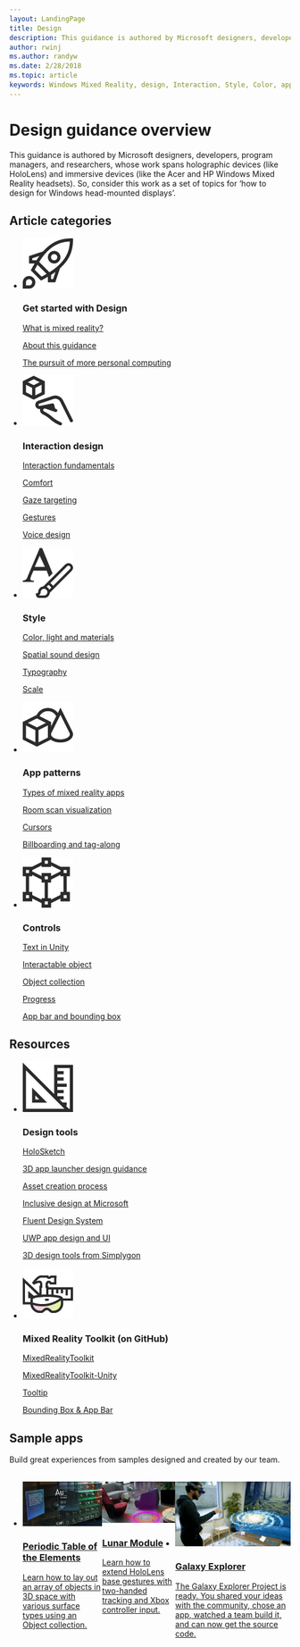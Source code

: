 ```yaml
---
layout: LandingPage
title: Design
description: This guidance is authored by Microsoft designers, developers, program managers, and researchers, whose work spans holographic devices (like HoloLens) and immersive devices (like the Acer and HP Windows Mixed Reality headsets). So, consider this work as a set of topics for ‘how to design for Windows head-mounted displays’.
author: rwinj
ms.author: randyw
ms.date: 2/28/2018
ms.topic: article
keywords: Windows Mixed Reality, design, Interaction, Style, Color, app patterns, controls, sample apps, Mixed Reality Toolkit, MRTK
---
```


# Design guidance overview

This guidance is authored by Microsoft designers, developers, program managers, and researchers, whose work spans holographic devices (like HoloLens) and immersive devices (like the Acer and HP Windows Mixed Reality headsets). So, consider this work as a set of topics for ‘how to design for Windows head-mounted displays’.

## Article categories

<ul class="panelContent cardsF">
    <li>
        <div class="cardSize">
            <div class="cardPadding">
                <div class="card">
                    <div class="cardImageOuter">
                        <div class="cardImage">
                            <img src="images/GettingStartedIcon.jpg" alt="Getting started icon">
                        </div>
                    </div>
                    <div class="cardText">
                        <h3>Get started with Design</h3>
                        <p>
                            <a href="mixed-reality.md">What is mixed reality?</a>
                        </p>
                        <p>
                            <a href="about-this-design-guidance.md">About this guidance</a>
                        </p>
                        <p>
                            <a href="case-study-the-pursuit-of-more-personal-computing.md">The pursuit of more personal computing</a>
                        </p>
                    </div>
                </div>
            </div>
        </div>
    </li>
    <li>
        <div class="cardSize">
            <div class="cardPadding">
                <div class="card">
                    <div class="cardImageOuter">
                        <div class="cardImage">
                            <img src="images/InteractionDesignIcon.jpg" alt="Interaction design icon">
                        </div>
                    </div>
                    <div class="cardText">
                        <h3>Interaction design</h3>
                        <p>
                            <a href="interaction-fundamentals.md">Interaction fundamentals</a>
                        </p>
                        <p>
                            <a href="comfort.md">Comfort</a>
                        </p>
                        <p>
                            <a href="gaze-targeting.md">Gaze targeting</a>
                        </p>
                        <p>
                            <a href="gestures.md">Gestures</a>
                        </p>
                         <p>
                            <a href="voice-design.md">Voice design</a>
                        </p>
                    </div>
                </div>
            </div>
        </div>
    </li>
    <li>
        <div class="cardSize">
            <div class="cardPadding">
                <div class="card">
                    <div class="cardImageOuter">
                        <div class="cardImage">
                            <img src="images/StyleIcon.jpg" alt="Style icon">
                        </div>
                    </div>
                    <div class="cardText">
                        <h3>Style</h3>
                        <p>
                            <a href="color,-light-and-materials.md">Color, light and materials</a>
                        </p>
                         <p>
                            <a href="spatial-sound-design.md">Spatial sound design</a>
                        </p>
                        <p>
                            <a href="typography.md">Typography</a>
                        </p>
                        <p>
                            <a href="scale.md">Scale</a>
                        </p>                      
                    </div>
                </div>
            </div>
        </div>
    </li>
    <li>
        <div class="cardSize">
            <div class="cardPadding">
                <div class="card">
                    <div class="cardImageOuter">
                        <div class="cardImage">
                            <img src="images/AppPatternsIcon.jpg" alt="App patterns icon">
                        </div>
                    </div>
                    <div class="cardText">
                        <h3>App patterns</h3>
                        <p>
                            <a href="types-of-mixed-reality-apps.md">Types of mixed reality apps</a>
                        </p>
                        <p>
                            <a href="room-scan-visualization.md">Room scan visualization</a>
                        </p>
                        <p>
                            <a href="cursors.md">Cursors</a>
                        </p>
                        <p>
                            <a href="billboarding-and-tag-along.md">Billboarding and tag-along</a>
                        </p>
                    </div>
                </div>
            </div>
        </div>
    </li>
    <li>
        <div class="cardSize">
            <div class="cardPadding">
                <div class="card">
                    <div class="cardImageOuter">
                        <div class="cardImage">
                            <img src="images/ControlsIcon.jpg" alt="Controls icon">
                        </div>
                    </div>
                    <div class="cardText">
                        <h3>Controls</h3>
                        <p>
                            <a href="text-in-unity.md">Text in Unity</a>
                        </p>
                        <p>
                            <a href="interactable-object.md">Interactable object</a>
                        </p>
                        <p>
                            <a href="object-collection.md">Object collection</a>
                        </p>
                        <p>
                            <a href="progress.md">Progress</a>
                        </p>
                        <p>
                            <a href="app-bar-and-bounding-box.md">App bar and bounding box</a>
                        </p>
                    </div>
                </div>
            </div>
        </div>
    </li>    
</ul>

## Resources

<ul class="panelContent cardsF">
    <li>
        <div class="cardSize">
            <div class="cardPadding">
                <div class="card">
                    <div class="cardImageOuter">
                        <div class="cardImage">
                            <img src="images/DesignToolsIcon.jpg" alt="Design tools icon">
                        </div>
                    </div>                    <div class="cardText">
                        <h3>Design tools</h3>
                        <p>
                            <a href="case-study-building-holosketch,-a-spatial-layout-and-ux-sketching-app-for-hololens.md">HoloSketch</a>
                        </p>
			 <p>
                            <a href="3d-app-launcher-design-guidance.md">3D app launcher design guidance</a>	 
                        </p>
			<p>
			  <a href="asset-creation-process.md">Asset creation process</a>
			</p>
                        <p>
                            <a href="https://www.microsoft.com/en-us/design/inclusive/">Inclusive design at Microsoft</a>
                        </p>
                        <p>
                            <a href="http://fluent.microsoft.com/">Fluent Design System</a>
                        </p>
			 <p>
                            <a href="https://developer.microsoft.com/en-us/windows/apps/design/">UWP app design and UI</a>
                        </p>
			 <p>
                            <a href="https://www.simplygon.com/">3D design tools from Simplygon</a>
                        </p>
                    </div>
                </div>
            </div>
        </div>
    </li>
        <li>
        <div class="cardSize">
            <div class="cardPadding">
                <div class="card">
                    <div class="cardImageOuter">
                        <div class="cardImage">
                            <img src="images/MRTKIcon.jpg" alt="MRTK icon">
                        </div>
                    </div>
                    <div class="cardText">
                        <h3>Mixed Reality Toolkit (on GitHub)</h3>
                        <p>
                            <a href="https://github.com/Microsoft/MixedRealityToolkit">MixedRealityToolkit</a>
                        </p>
                        <p>
                            <a href="https://github.com/Microsoft/MixedRealityToolkit-Unity">MixedRealityToolkit-Unity</a>
                        </p>
                        <p>
                            <a href="https://github.com/Microsoft/MixedRealityToolkit-Unity/blob/Feature_UX_Tooltip/Assets/MixedRealityToolkit-Examples/UX/Readme/README_TooltipExample.md">Tooltip</a>
                        </p>
			 <p>
                            <a href="https://github.com/johnppella/MixedRealityToolkit-Unity/blob/BoundingBoxWithGizmo/Assets/MixedRealityToolkit-Examples/UX/Readme/README_BoundingBoxGizmoExample.mdd">Bounding Box & App Bar</a>
                        </p>
                    </div>
                </div>
            </div>
        </div>
    </li>
</ul>


## Sample apps

Build great experiences from samples designed and created by our team.

<br>
<ul id="cardtypes-W" class="cardsW panelContent" style="display: flex; margin-top: 0px;">
                            <li>
                                    <a href="periodic-table-of-the-elements.md" title="Periodic Table of the Elements" data-linktype="absolute-path">
                                    <div class="cardSize">
                                        <div class="cardPadding">
                                            <div class="card">
                                                <div class="cardImageOuter">
                                                    <div class="cardImage">
                                                        <img src="images/periodictableofelementsapp-tile.jpg" alt="Periodic Table of the Elements< icon">
                                                    </div>
                                                </div>
                                                <div class="cardText">
                                                    <h3>Periodic Table of the Elements</h3>
                                                    <p>Learn how to lay out an array of objects in 3D space with various surface types using an Object collection.</p>
                                                </div>
                                            </div>
                                        </div>
                                    </div>
				</a>	    
                            </li>
                            <li>
                                <a href="lunar-module.md" title="Lunar Module" data-linktype="absolute-path">
                                    <div class="cardSize">
                                        <div class="cardPadding">
                                            <div class="card">
                                                <div class="cardImageOuter">
                                                    <div class="cardImage">
                                                        <img src="images/lunar-module-tile.png" alt="Lunar Module icon">
                                                    </div>
                                                </div>
                                                <div class="cardText">
                                                    <h3>Lunar Module</h3>
                                                    <p>Learn how to extend HoloLens base gestures with two-handed tracking and Xbox controller input.</p>
                                                </div>
                                            </div>
                                        </div>
                                    </div>
				</a>
                            </li>
                            <li>
                                  <a href="galaxy-explorer.md" title="Galaxy Explorer" data-linktype="absolute-path">
                                    <div class="cardSize">
                                        <div class="cardPadding">
                                            <div class="card">
                                                <div class="cardImageOuter">
                                                    <div class="cardImage">
                                                        <img src="images/galaxyexplorer-tile.jpg" alt="Galaxy Explorer icon">
                                                    </div>
                                                </div>
                                                <div class="cardText">
                                                    <h3>Galaxy Explorer</h3>
                                                    <p>The Galaxy Explorer Project is ready. You shared your ideas with the community, chose an app, watched a team build it, and can now get the source code.</p>
                                                </div>
                                            </div>
                                        </div>
                                    </div>
                               </a>
                            </li>
</ul>    
    
    
